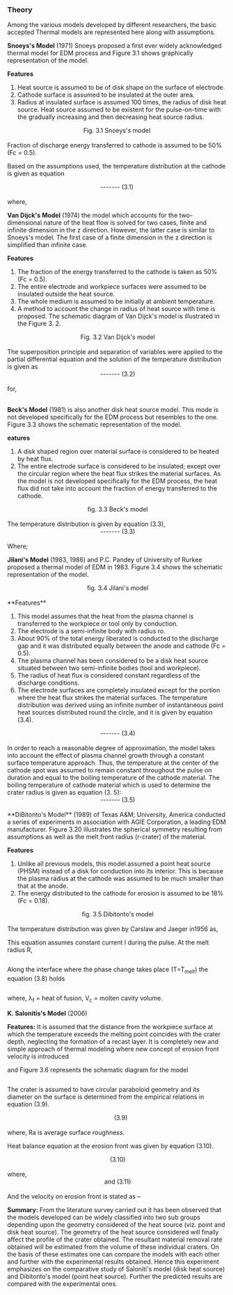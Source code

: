 ### Theory
Among the various models developed by different researchers, the basic accepted Thermal models are represented here along with assumptions.

**Snoeys's Model** (1971) Snoeys proposed a first ever widely acknowledged thermal model for EDM process and Figure 3.1 shows graphically representation of the model.

**Features**

1. Heat source is assumed to be of disk shape on the surface of electrode.
2. Cathode surface is assumed to be insulated at the outer area.
3. Radius at insulated surface is assumed 100 times, the radius of disk heat source.
Heat source assumed to be existent for the pulse-on-time with the gradually increasing and then decreasing heat source radius.

<center><img src="images/1.png" title="" />Fig. 3.1 Snoeys's model</center>
<br>
Fraction of discharge energy transferred to cathode is assumed to be 50% (Fc = 0.5).

Based on the assumptions used, the temperature distribution at the cathode is given as equation

<center><img src="images/fig2.gif" title="" />------- (3.1)</center>
<br>
where,

<center><img src="images/fig3.gif" title="" /></center> 

**Van Dijck's Model** (1974) the model which accounts for the two-dimensional nature of the heat flow is solved for two cases, finite and infinite dimension in the z direction. However, the latter case is similar to Snoeys's model. The first case of a finite dimension in the z direction is simplified than infinite case.

**Features**

1. The fraction of the energy transferred to the cathode is taken as 50% (Fc = 0.5).
2. The entire electrode and workpiece surfaces were assumed to be insulated outside the heat source.
3. The whole medium is assumed to be initially at ambient temperature.
4. A method to account the change in radius of heat source with time is proposed.
The schematic diagram of Van Dijck's model is illustrated in the Figure 3. 2.

<center><img src="images/fig4.gif" title="" /> Fig. 3.2 Van Dijck's model</center>
<br>
The superposition principle and separation of variables were applied to the partial differential equation and the solution of the temperature distribution is given as

<center><img src="images/fig5.png" title="" /> ------- (3.2)</center>
<br>
for,

<center><img src="images/fig6.gif" title="" />&emsp; <img src="images/fig7.gif" title="" /> <img src="images/fig8.gif" title="" /></center>

**Beck's Model** (1981) is also another disk heat source model. This mode is not developed specifically for the EDM process but resembles to the one. Figure 3.3 shows the schematic representation of the model.

**eatures**
1. A disk shaped region over material surface is considered to be heated by heat flux.
2. The entire electrode surface is considered to be insulated; except over the circular region where the heat flux strikes the material surfaces.
As the model is not developed specifically for the EDM process, the heat flux did not take into account the fraction of energy transferred to the cathode.

<center><img src="images/fig9.gif" title="" />  fig. 3.3 Beck's model</center>
<br>
The temperature distribution is given by equation (3.3),

<center><img src="images/fig10.gif" title="" /> ------- (3.3)</center>
<br>
Where;

<center><img src="images/fig11.gif" title="" /></center>

**Jilani's Model** (1983, 1986) and P.C. Pandey of University of Rurkee proposed a thermal model of EDM in 1983. Figure 3.4 shows the schematic representation of the model.

<center><img src="images/fig12.gif" title="" /> fig. 3.4 Jilani's model</center>
<br>
**Features**

1. This model assumes that the heat from the plasma channel is transferred to the workpiece or tool only by conduction.
2. The electrode is a semi-infinite body with radius ro.
3. About 90% of the total energy liberated is conducted to the discharge gap and it was distributed equally between the anode and cathode (Fc = 0.5).
4. The plasma channel has been considered to be a disk heat source situated between two semi-infinite bodies (tool and workpiece).
5. The radius of heat flux is considered constant regardless of the discharge conditions.
6. The electrode surfaces are completely insulated except for the portion where the heat flux strikes the material surfaces.
The temperature distribution was derived using an infinite number of instantaneous point heat sources distributed round the circle, and it is given by equation (3.4).

<center><img src="images/fig13.gif" title="" /> ------- (3.4)</center>
<br>
In order to reach a reasonable degree of approximation, the model takes into account the effect of plasma channel growth through a constant surface temperature approach. Thus, the temperature at the center of the cathode spot was assumed to remain constant throughout the pulse on duration and equal to the boiling temperature of the cathode material. The boiling temperature of cathode material which is used to determine the crater radius is given as equation (3. 5):

<center><img src="images/fig14.gif" title="" /> ------- (3.5)</center>
<br>
**DiBitonto's Model** (1989) of Texas A&M; University, America conducted a series of experiments in association with AGIE Corporation, a leading EDM manufacturer.
Figure 3.20 illustrates the spherical symmetry resulting from assumptions as well as the melt front radius (r-crater) of the material.

**Features**
1. Unlike all previous models, this model assumed a point heat source (PHSM) instead of a disk for conduction into its interior. This is because the plasma radius at the cathode was assumed to be much smaller than that at the anode.
2. The energy distributed to the cathode for erosion is assumed to be 18% (Fc = 0.18).

<center><img src="images/fig15.gif" title="" /> fig. 3.5 Dibitonto's model</center>
<br>
The temperature distribution was given by Carslaw and Jaeger in1956 as,

<center><img src="images/fig16.gif" title="" /></center>

This equation assumes constant current I during the pulse. At the melt radius R,

<center><img src="images/fig17.gif" title="" /></center>

Along the interface where the phase change takes place (T=T<sub>melt</sub>) the equation (3.8) holds

<center><img src="images/fig19.gif" title="" /></center>

where, &lambda;<sub>f</sub> = heat of fusion, V<sub>c</sub> = molten cavity volume.

**K. Salonitis's Model** (2006)

**Features:** It is assumed that the distance from the workpiece surface at which the temperature exceeds the melting point coincides with the crater depth, neglecting the formation of a recast layer. It is completely new and simple approach of thermal modeling where new concept of erosion front velocity is introduced

and Figure 3.6 represents the schematic diagram for the model

<center><img src="images/fig22.gif" title="" /></center>

The crater is assumed to have circular paraboloid geometry and its diameter on the surface is determined from the empirical relations in equation (3.9).

<center><img src="images/fig23.gif" title="" />&emsp;<img src="images/fig24.gif" title="" /> (3.9)</center>
<br>
where, Ra is average surface roughness.

Heat balance equation at the erosion front was given by equation (3.10).

<center><img src="images/fig25.gif" title="" />       (3.10)</center>
<br>
where,

<center><img src="images/fig26.gif" title="" /><img src="images/fig27.gif" title="" />  and <img src="images/fig28.gif" title="" />(3.11)</center>
<br>
And the velocity on erosion front is stated as –

<center><img src="images/fig29.gif" title="" /></center>

**Summary:** From the literature survey carried out it has been observed that the models developed can be widely classified into two sub groups depending upon the geometry considered of the heat source (viz. point and disk heat source). The geometry of the heat source considered will finally affect the profile of the crater obtained. The resultant material removal rate obtained will be estimated from the volume of these individual craters. On the basis of these estimates one can compare the models with each other and further with the experimental results obtained. Hence this experiment emphasizes on the comparative study of Saloniti's model (disk heat source) and Dibitonto's model (point heat source). Further the predicted results are compared with the experimental ones.


